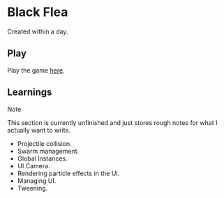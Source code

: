 # Black Flea

Created within a day.

## Play

Play the game [here](https://www.yanicksenn.com/BlackFlea/Web).

## Learnings

> [!NOTE]
> This section is currently unfinished and just stores rough notes for what I actually want to write.

- Projectile collision.
- Swarm management.
- Global Instances.
- UI Camera.
- Rendering particle effects in the UI.
- Managing UI.
- Tweening.
